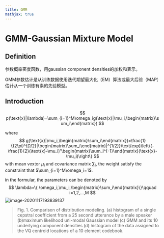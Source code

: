 ```yaml
---
title: GMM
mathjax: true
---
```




# GMM-Gaussian Mixture Model

## Definition

参数概率密度函数，用gaussian component densities的加权和表示。

GMM参数估计是从训练数据使用迭代期望最大化（EM）算法或最大后验（MAP）估计从一个训练有素的先验模型。

## Introduction

$$
p(\text{x}|\lambda)=\sum_{i=1}^M\omega_ig(\text{x}|\mu_i,\begin{matrix}\sum_i\end{matrix})
$$

where
$$
g(\text{x}|\mu_i,\begin{matrix}\sum_i\end{matrix})=\frac{1}{(2\pi)^{D/2}|\begin{matrix}\sum_i\end{matrix}|^{1/2}}\text{exp}\left\{-\frac{1}{2}(\text{x}-\mu_i)'\begin{matrix}\sum_i^{-1}\end{matrix}(\text{x}-\mu_i)\right\}
$$
with mean vextor $\mu_i$ and covariance matrix $\sum_i$, the weight satisfy the constraint that $\sum_{i=1}^M\omega_i=1$.

in the formular, the parameters can be denoted by
$$
\lambda=\{ \omega_i,\mu_i,\begin{matrix}\sum_i\end{matrix}\}\qquad i=1,2,...,M
$$
![image-20201117193839137](C:\Users\84762\AppData\Roaming\Typora\typora-user-images\image-20201117193839137.png)

> Fig. 1. Comparison of distribution modeling. (a) histogram of a single cepstral coefficient from a 25 second utterance by a male speaker (b)maximum likelihood uni-modal Gaussian model (c) GMM and its 10 underlying component densities (d) histogram of the data assigned to the VQ centroid locations of a 10 element codebook.